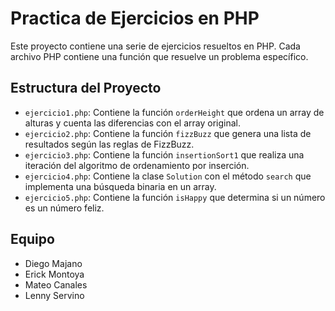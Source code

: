 # Practica de Ejercicios en PHP

Este proyecto contiene una serie de ejercicios resueltos en PHP. Cada archivo PHP contiene una función que resuelve un problema específico.

## Estructura del Proyecto

- `ejercicio1.php`: Contiene la función `orderHeight` que ordena un array de alturas y cuenta las diferencias con el array original.
- `ejercicio2.php`: Contiene la función `fizzBuzz` que genera una lista de resultados según las reglas de FizzBuzz.
- `ejercicio3.php`: Contiene la función `insertionSort1` que realiza una iteración del algoritmo de ordenamiento por inserción.
- `ejercicio4.php`: Contiene la clase `Solution` con el método `search` que implementa una búsqueda binaria en un array.
- `ejercicio5.php`: Contiene la función `isHappy` que determina si un número es un número feliz.

## Equipo
* Diego Majano
* Erick Montoya
* Mateo Canales
* Lenny Servino